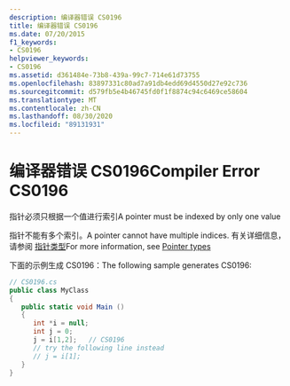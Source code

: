 ```yaml
---
description: 编译器错误 CS0196
title: 编译器错误 CS0196
ms.date: 07/20/2015
f1_keywords:
- CS0196
helpviewer_keywords:
- CS0196
ms.assetid: d361484e-73b8-439a-99c7-714e61d73755
ms.openlocfilehash: 83897331c80ad7a91db4edd69d4550d27e92c736
ms.sourcegitcommit: d579fb5e4b46745fd0f1f8874c94c6469ce58604
ms.translationtype: MT
ms.contentlocale: zh-CN
ms.lasthandoff: 08/30/2020
ms.locfileid: "89131931"
---
```

# <a name="compiler-error-cs0196"></a><span data-ttu-id="a32bc-103">编译器错误 CS0196</span><span class="sxs-lookup"><span data-stu-id="a32bc-103">Compiler Error CS0196</span></span>
<span data-ttu-id="a32bc-104">指针必须只根据一个值进行索引</span><span class="sxs-lookup"><span data-stu-id="a32bc-104">A pointer must be indexed by only one value</span></span>  
  
 <span data-ttu-id="a32bc-105">指针不能有多个索引。</span><span class="sxs-lookup"><span data-stu-id="a32bc-105">A pointer cannot have multiple indices.</span></span> <span data-ttu-id="a32bc-106">有关详细信息，请参阅 [指针类型](../programming-guide/unsafe-code-pointers/pointer-types.md)</span><span class="sxs-lookup"><span data-stu-id="a32bc-106">For more information, see [Pointer types](../programming-guide/unsafe-code-pointers/pointer-types.md)</span></span>  
  
 <span data-ttu-id="a32bc-107">下面的示例生成 CS0196：</span><span class="sxs-lookup"><span data-stu-id="a32bc-107">The following sample generates CS0196:</span></span>  
  
```csharp  
// CS0196.cs  
public class MyClass  
{  
   public static void Main ()  
   {  
      int *i = null;  
      int j = 0;  
      j = i[1,2];   // CS0196  
      // try the following line instead  
      // j = i[1];  
   }  
}  
```

